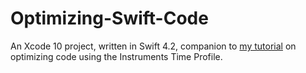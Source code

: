 # Optimizing-Swift-Code
An Xcode 10 project, written in Swift 4.2, companion to [my tutorial]() on optimizing code using the Instruments Time Profile.

